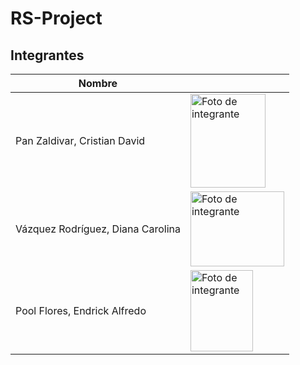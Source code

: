 # RS-Project

## Integrantes 

| Nombre | <!-- --> |
|--------|-|
|Pan Zaldivar, Cristian David| <img src="https://github.com/user-attachments/assets/0d4c158c-cc6f-4799-9928-87f88655ac91" loading="lazy" alt="Foto de integrante" width="120" height="150"> |
|Vázquez Rodríguez, Diana Carolina| <img src="https://github.com/user-attachments/assets/fbe91f14-4bb2-4e61-ac41-3f87f82bb30b" loading="lazy" alt="Foto de integrante" width="150" height="120"> |
|Pool Flores, Endrick Alfredo| <img src="https://github.com/user-attachments/assets/84102d8c-3216-4f02-88d3-a620622aebb3" loading="lazy" alt="Foto de integrante" width="100" height="130"> |
